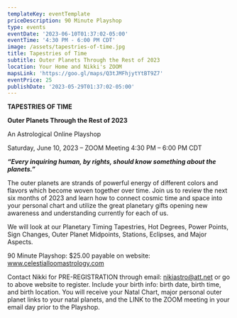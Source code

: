 ```yaml
---
templateKey: eventTemplate
priceDescription: 90 Minute Playshop
type: events
eventDate: '2023-06-10T01:37:02-05:00'
eventTime: '4:30 PM - 6:00 PM CDT'
image: /assets/tapestries-of-time.jpg
title: Tapestries of Time
subtitle: Outer Planets Through the Rest of 2023
location: Your Home and Nikki's ZOOM
mapsLink: 'https://goo.gl/maps/Q3tJMFhjytYtBT9Z7'
eventPrice: 25
publishDate: '2023-05-29T01:37:02-05:00'
---
```

**TAPESTRIES OF TIME**

**Outer Planets Through the Rest of 2023**    

An Astrological Online Playshop

Saturday, June 10, 2023 – ZOOM Meeting 4:30 PM – 6:00 PM CDT

_**“Every inquiring human, by rights, should know something about the planets.”**_                                                    

The outer planets are strands of powerful energy of different colors and flavors which become woven together over time. Join us to review the next six months of 2023 and learn how to connect cosmic time and space into your personal chart and utilize the great planetary gifts opening new awareness and understanding currently for each of us.     

We will look at our Planetary Timing Tapestries, Hot Degrees, Power Points, Sign Changes, Outer Planet Midpoints, Stations, Eclipses, and Major Aspects.                                               

90 Minute Playshop: $25.00 payable on website: www.celestialloomastrology.com 



Contact Nikki for PRE-REGISTRATION through email: nikiastro@att.net or go to above website to register. Include your birth info: birth date, birth time, and birth location.  You will receive your Natal Chart, major personal outer planet links to your natal planets, and the LINK to the ZOOM meeting in your email day prior to the Playshop.
